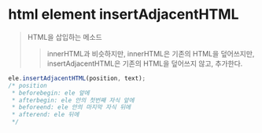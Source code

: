 # html element insertAdjacentHTML

> HTML을 삽입하는 메소드
>
> > innerHTML과 비슷하지만, innerHTML은 기존의 HTML을 덮어쓰지만, insertAdjacentHTML은 기존의 HTML을 덮어쓰지 않고, 추가한다.

```js
ele.insertAdjacentHTML(position, text);
/* position
 * beforebegin: ele 앞에
 * afterbegin: ele 안의 첫번째 자식 앞에
 * beforeend: ele 안의 마지막 자식 뒤에
 * afterend: ele 뒤에
 */
```
